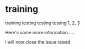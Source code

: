 # training
training
testing testing testing 1, 2, 3

Here's some more information......

i will now close the issue raised
